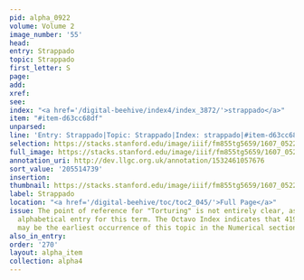 ```yaml
---
pid: alpha_0922
volume: Volume 2
image_number: '55'
head:
entry: Strappado
topic: Strappado
first_letter: S
page:
add:
xref:
see:
index: "<a href='/digital-beehive/index4/index_3872/'>strappado</a>"
item: "#item-d63cc68df"
unparsed:
line: 'Entry: Strappado|Topic: Strappado|Index: strappado|#item-d63cc68df'
selection: https://stacks.stanford.edu/image/iiif/fm855tg5659/1607_0522/343,4739,2986,206/full/0/default.jpg
full_image: https://stacks.stanford.edu/image/iiif/fm855tg5659/1607_0522/full/full/0/default.jpg
annotation_uri: http://dev.llgc.org.uk/annotation/1532461057676
sort_value: '205514739'
insertion:
thumbnail: https://stacks.stanford.edu/image/iiif/fm855tg5659/1607_0522/343,4739,600,180/250,/0/default.jpg
label: Strappado
location: "<a href='/digital-beehive/toc/toc2_045/'>Full Page</a>"
issue: The point of reference for "Torturing" is not entirely clear, as there is no
  alphabetical entry for this term. The Octavo Index indicates that 419 [Torturing]
  may be the earliest occurrence of this topic in the Numerical section of the Alvearium.
also_in_entry:
order: '270'
layout: alpha_item
collection: alpha4
---
```

